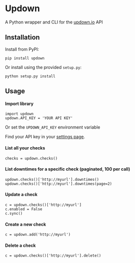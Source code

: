 # Updown

A Python wrapper and CLI for the [updown.io](https://updown.io) API

## Installation

Install from PyPI:

    pip install updown

Or install using the provided  `setup.py`:

    python setup.py install

## Usage

#### Import library

    import updown
    updown.API_KEY = 'YOUR API KEY'

Or set the `UPDOWN_API_KEY` environment variable

Find your API key in your [settings page](https://updown.io/settings/edit).

#### List all your checks
    checks = updown.checks()

#### List downtimes for a specific check (paginated, 100 per call)
    updown.checks()['http://myurl'].downtimes()
    updown.checks()['http://myurl'].downtimes(page=2)

#### Update a check
    c = updown.checks()['http://myurl']
    c.enabled = False
    c.sync()

#### Create a new check
    c = updown.add('http://myurl')

#### Delete a check
    c = updown.checks()['http://myurl'].delete()